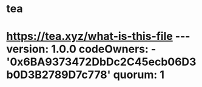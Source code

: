 # tea
# https://tea.xyz/what-is-this-file --- version: 1.0.0 codeOwners:   - '0x6BA9373472DbDc2C45ecb06D3b0D3B2789D7c778' quorum: 1
